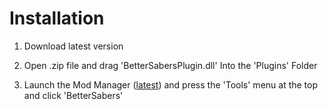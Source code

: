 # Installation

1. Download latest version

2. Open .zip file and drag 'BetterSabersPlugin.dll' Into the 'Plugins' Folder

3. Launch the Mod Manager ([latest](https://github.com/CadeEvs/FrostyToolsuite/releases)) and press the 'Tools' menu at the top and click 'BetterSabers'